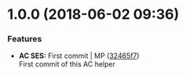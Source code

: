 <a name="1.0.0"></a>
# 1.0.0 (2018-06-02 09:36)


### Features

* **AC SES:** First commit | MP ([32465f7](https://github.com/mmpro/ac-ses/commit/32465f7))    
  First commit of this AC helper



